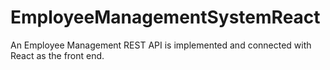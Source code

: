 # EmployeeManagementSystemReact
An Employee Management REST API is implemented and connected with React as the front end.
